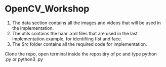 # OpenCV_Workshop

1. The data section contains all the images and videos that will be used in the implementation.
2. The utils contains the haar .xml files that are used in the last implementation example, for identifiing fist and face.
3. The Src folder contains all the required code for implementation.

Clone the repo, open terminal inside the repositiry of pc and type
    python <filename>.py or 
    python3 <filename>.py
    
